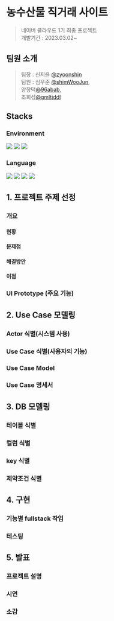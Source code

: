 # 농수산물 직거래 사이트
> 네이버 클라우드 1기 최종 프로젝트 <br> 개발기간 : 2023.03.02~

## 팀원 소개
> 팀장 : 신지윤 [@zyoonshin](https://github.com/zyoonshin) <br> 팀원 : 심우준 [@shimWooJun](https://github.com/shimWooJun), <br>
  양창덕[@96abab](https://github.com/96abab), <br>
  조희성[@gmltjddl](https://github.com/gmltjddl) 

## Stacks 

### Environment
<a href="#"><img src="https://img.shields.io/badge/VisualStudioCode-#007ACC?style=flat-square&logo=vscode&logoColor=white"></a>
<a href="#"><img src="https://img.shields.io/badge/EclipseIED-#2C2255?style=flat-square&logo=eclipseide&logoColor=white"></a>
<a href="#"><img src="https://img.shields.io/badge/GitHub-#181717?style=flat-square&logo=github&logoColor=white"></a>


### Language
<a href="#"><img src="https://img.shields.io/badge/html5-E34F26?style=flat-square&logo=hTML5&logoColor=white"></a>
<a href="#"><img src="https://img.shields.io/badge/css-1572B6?style=flat-square&logo=css3&logoColor=white"></a>
<a href="#"><img src="https://img.shields.io/badge/javascript-F7DF1E?style=flat-square&logo=javascript&logoColor=black"></a>
<a href="#"><img src="https://img.shields.io/badge/java-007396?style=flat-square&logo=java&logoColor=white"></a>


## 1. 프로젝트 주제 선정
### 개요
#### 현황
#### 문제점
#### 해결방안
#### 이점

### UI Prototype (주요 기능)

## 2. Use Case 모델링
### Actor 식별(시스템 사용)
### Use Case 식별(사용자의 기능)
### Use Case Model
### Use Case 명세서

## 3. DB 모델링
### 테이블 식별
### 컬럼 식별
### key 식별
### 제약조건 식별

## 4. 구현
### 기능별 fullstack 작업
### 테스팅

## 5. 발표
### 프로젝트 설명
### 시연
### 소감